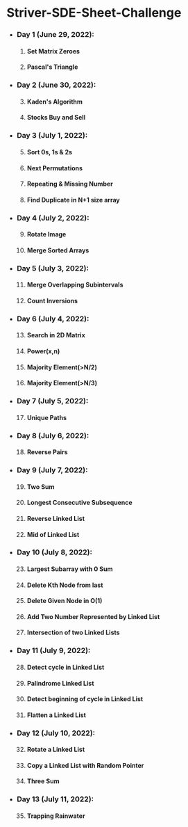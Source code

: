 # Striver-SDE-Sheet-Challenge

<ul>

  <li><h3>Day 1 (June 29, 2022):</h3>
      <ol type="1">
        <li><h4>Set Matrix Zeroes</h4></li>
        <li><h4>Pascal's Triangle</h4></li>
      </ol>
  </li>
  
  <li><h3>Day 2 (June 30, 2022):</h3>
      <ol type="1" start="3">
        <li><h4>Kaden's Algorithm</h4></li>
        <li><h4>Stocks Buy and Sell</h4></li>
      </ol>
  </li>

  <li><h3>Day 3 (July 1, 2022):</h3>
      <ol type="1" start="5">
        <li><h4>Sort 0s, 1s & 2s</h4></li>
        <li><h4>Next Permutations</h4></li>
        <li><h4>Repeating & Missing Number</h4></li>
        <li><h4>Find Duplicate in N+1 size array</h4></li>
      </ol>
  </li>

  <li><h3>Day 4 (July 2, 2022):</h3>
      <ol type="1" start="9">
        <li><h4>Rotate Image</h4></li>
        <li><h4>Merge Sorted Arrays</h4></li>
      </ol>
  </li>

  <li><h3>Day 5 (July 3, 2022):</h3>
      <ol type="1" start="11">
        <li><h4>Merge Overlapping Subintervals</h4></li>
        <li><h4>Count Inversions</h4></li>
      </ol>
  </li>

  <li><h3>Day 6 (July 4, 2022):</h3>
      <ol type="1" start="13">
        <li><h4>Search in 2D Matrix</h4></li>
        <li><h4>Power(x,n)</h4></li>
        <li><h4>Majority Element(>N/2)</h4></li>
        <li><h4>Majority Element(>N/3)</h4></li>
      </ol>
  </li>
  
  
  <li><h3>Day 7 (July 5, 2022):</h3>
      <ol type="1" start="17">
        <li><h4>Unique Paths</h4></li>
      </ol>
  </li>
  
  <li><h3>Day 8 (July 6, 2022):</h3>
      <ol type="1" start="18">
        <li><h4>Reverse Pairs</h4></li>
      </ol>
  </li>
  
  <li><h3>Day 9 (July 7, 2022):</h3>
      <ol type="1" start="19">
        <li><h4>Two Sum</h4></li>
        <li><h4>Longest Consecutive Subsequence</h4></li>
        <li><h4>Reverse Linked List</h4></li>
        <li><h4>Mid of Linked List</h4></li>
      </ol>
  </li>
  
  <li><h3>Day 10 (July 8, 2022):</h3>
      <ol type="1" start="23">
        <li><h4>Largest Subarray with 0 Sum</h4></li>
        <li><h4>Delete Kth Node from last</h4></li>
        <li><h4>Delete Given Node in O(1)</h4></li>
        <li><h4>Add Two Number Represented by Linked List</h4></li>
        <li><h4>Intersection of two Linked Lists</h4></li>
      </ol>
  </li>
  
  <li><h3>Day 11 (July 9, 2022):</h3>
      <ol type="1" start="28">
        <li><h4>Detect cycle in Linked List</h4></li>
        <li><h4>Palindrome Linked List</h4></li>
        <li><h4>Detect beginning of cycle in Linked List</h4></li>
        <li><h4>Flatten a Linked List</h4></li>
      </ol>
  </li>
  
  <li><h3>Day 12 (July 10, 2022):</h3>
      <ol type="1" start="32">
        <li><h4>Rotate a Linked List</h4></li>
        <li><h4>Copy a Linked List with Random Pointer</h4></li>
        <li><h4>Three Sum</h4></li>
      </ol>
  </li>
  
  <li><h3>Day 13 (July 11, 2022):</h3>
      <ol type="1" start="35">
        <li><h4>Trapping Rainwater</h4></li>
      </ol>
  </li>
  
</ul>
